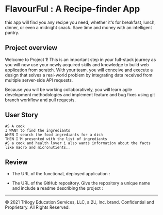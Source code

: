 # FlavourFul : A Recipe-finder App
this app will find you any recipe you need, whether it's for breakfast, lunch, dinner, or even a midnight snack. Save time and money with an intelligent pantry.


## Project overview

Welcome to Project 1! This is an important step in your full-stack journey as you will now use your newly acquired skills and knowledge to build web application from scratch. With your team, you will conceive and execute a design that solves a real-world problem by integrating data received from multiple server-side API requests. 

Because you will be working collaboratively, you will learn agile development methodologies and implement feature and bug fixes using git branch workflow and pull requests.


## User Story

```
AS A cook 
I WANT to find the ingrediants
WHEN I search the food ingrediants for a dish
THEN I'M presented with the list of ingrediants 
AS a cook and health lover i also wants information about the facts like macro and micronutients..

```


## Review


* The URL of the functional, deployed application : 

* The URL of the GitHub repository. Give the repository a unique name and include a readme describing the project :

- - -
© 2021 Trilogy Education Services, LLC, a 2U, Inc. brand. Confidential and Proprietary. All Rights Reserved.
